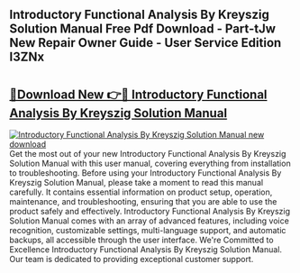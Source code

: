 ## Introductory Functional Analysis By Kreyszig Solution Manual Free Pdf Download - Part-tJw New Repair Owner Guide - User Service Edition I3ZNx

# <h2><a href="http://bc49695.oget.top/?id=Introductory+Functional+Analysis+By+Kreyszig+Solution+Manual">🔗Download New 👉🔴 Introductory Functional Analysis By Kreyszig Solution Manual</a></h2>

[![Introductory Functional Analysis By Kreyszig Solution Manual new download](https://i.imgur.com/5g1atiW.png)](http://bc49695.oget.top/?id=Introductory+Functional+Analysis+By+Kreyszig+Solution+Manual)
Get the most out of your new Introductory Functional Analysis By Kreyszig Solution Manual with this user manual, covering everything from installation to troubleshooting. Before using your Introductory Functional Analysis By Kreyszig Solution Manual, please take a moment to read this manual carefully. It contains essential information on product setup, operation, maintenance, and troubleshooting, ensuring that you are able to use the product safely and effectively. Introductory Functional Analysis By Kreyszig Solution Manual comes with an array of advanced features, including voice recognition, customizable settings, multi-language support, and automatic backups, all accessible through the user interface. We're Committed to Excellence Introductory Functional Analysis By Kreyszig Solution Manual. Our team is dedicated to providing exceptional customer support.

